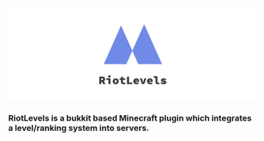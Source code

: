 ![RiotLevels banner](src/main/resources/banner.png)

### RiotLevels is a bukkit based Minecraft plugin which integrates a level/ranking system into servers.
